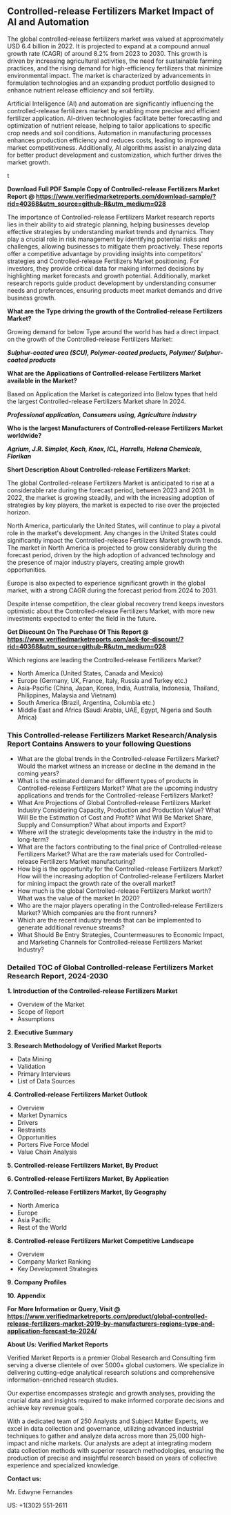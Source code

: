 <h2>Controlled-release Fertilizers Market Impact of AI and Automation</h2><p>The global controlled-release fertilizers market was valued at approximately USD 6.4 billion in 2022. It is projected to expand at a compound annual growth rate (CAGR) of around 8.2% from 2023 to 2030. This growth is driven by increasing agricultural activities, the need for sustainable farming practices, and the rising demand for high-efficiency fertilizers that minimize environmental impact. The market is characterized by advancements in formulation technologies and an expanding product portfolio designed to enhance nutrient release efficiency and soil fertility.</p><p>Artificial Intelligence (AI) and automation are significantly influencing the controlled-release fertilizers market by enabling more precise and efficient fertilizer application. AI-driven technologies facilitate better forecasting and optimization of nutrient release, helping to tailor applications to specific crop needs and soil conditions. Automation in manufacturing processes enhances production efficiency and reduces costs, leading to improved market competitiveness. Additionally, AI algorithms assist in analyzing data for better product development and customization, which further drives the market growth.</p>t</p><p id="" class=""><strong>Download Full PDF Sample Copy of Controlled-release Fertilizers Market Report @ <a href="https://www.verifiedmarketreports.com/download-sample/?rid=40368&utm_source=github-R&utm_medium=028" target="_blank">https://www.verifiedmarketreports.com/download-sample/?rid=40368&utm_source=github-R&utm_medium=028</a></strong></p><p>The importance of&nbsp;Controlled-release Fertilizers Market research reports lies in their ability to aid strategic planning, helping businesses develop effective strategies by understanding market trends and dynamics. They play a crucial role in risk management by identifying potential risks and challenges, allowing businesses to mitigate them proactively. These reports offer a competitive advantage by providing insights into competitors' strategies and Controlled-release Fertilizers Market positioning. For investors, they provide critical data for making informed decisions by highlighting market forecasts and growth potential. Additionally, market research reports guide product development by understanding consumer needs and preferences, ensuring products meet market demands and drive business growth.</p><p><strong>What are the&nbsp;Type driving the growth of the Controlled-release Fertilizers Market?</strong></p><p id="" class="">Growing demand for below Type around the world has had a direct impact on the growth of the Controlled-release Fertilizers Market:</p><em><strong>Sulphur-coated urea (SCU), Polymer-coated products, Polymer/ Sulphur-coated products</strong></em></p><strong>What are the&nbsp;Applications&nbsp;of Controlled-release Fertilizers Market available in the Market?</strong></p><p id="" class="">Based on Application the Market is categorized into Below types that held the largest Controlled-release Fertilizers Market share In 2024.</p><em><strong>Professional application, Consumers using, Agriculture industry</strong></em></p><strong>Who is the largest Manufacturers of Controlled-release Fertilizers Market worldwide?</strong></p><p><em><strong>Agrium, J.R. Simplot, Koch, Knox, ICL, Harrells, Helena Chemicals, Florikan</strong></em></p><p id="" class=""><strong>Short Description About Controlled-release Fertilizers Market:</strong></p><p>The global Controlled-release Fertilizers Market is anticipated to rise at a considerable rate during the forecast period, between 2023 and 2031. In 2022, the market is growing steadily, and with the increasing adoption of strategies by key players, the market is expected to rise over the projected horizon.</p><p>North America, particularly the United States, will continue to play a pivotal role in the market's development. Any changes in the United States could significantly impact the Controlled-release Fertilizers Market growth trends. The market in North America is projected to grow considerably during the forecast period, driven by the high adoption of advanced technology and the presence of major industry players, creating ample growth opportunities.</p><p>Europe is also expected to experience significant growth in the global market, with a strong CAGR during the forecast period from 2024 to 2031.</p><p>Despite intense competition, the clear global recovery trend keeps investors optimistic about the Controlled-release Fertilizers Market, with more new investments expected to enter the field in the future.</p><p id="" class=""><strong>Get Discount On The Purchase Of This Report @ <a href="https://www.verifiedmarketreports.com/ask-for-discount/?rid=40368&utm_source=github-R&utm_medium=028" target="_blank">https://www.verifiedmarketreports.com/ask-for-discount/?rid=40368&utm_source=github-R&utm_medium=028</a></strong></p>Which regions are leading the Controlled-release Fertilizers Market?</p><ul><li>North America (United States, Canada and Mexico)</li><li>Europe (Germany, UK, France, Italy, Russia and Turkey etc.)</li><li>Asia-Pacific (China, Japan, Korea, India, Australia, Indonesia, Thailand, Philippines, Malaysia and Vietnam)</li><li>South America (Brazil, Argentina, Columbia etc.)</li><li>Middle East and Africa (Saudi Arabia, UAE, Egypt, Nigeria and South Africa)</li></ul><h3 id="" class="">This Controlled-release Fertilizers Market Research/Analysis Report Contains Answers to your following Questions</h3><ul><li>What are the global trends in the Controlled-release Fertilizers Market? Would the market witness an increase or decline in the demand in the coming years?</li><li>What is the estimated demand for different types of products in Controlled-release Fertilizers Market? What are the upcoming industry applications and trends for the Controlled-release Fertilizers Market?</li><li>What Are Projections of Global Controlled-release Fertilizers Market Industry Considering Capacity, Production and Production Value? What Will Be the Estimation of Cost and Profit? What Will Be Market Share, Supply and Consumption? What about imports and Export?</li><li>Where will the strategic developments take the industry in the mid to long-term?</li><li>What are the factors contributing to the final price of Controlled-release Fertilizers Market? What are the raw materials used for Controlled-release Fertilizers Market manufacturing?</li><li>How big is the opportunity for the Controlled-release Fertilizers Market? How will the increasing adoption of Controlled-release Fertilizers Market for mining impact the growth rate of the overall market?</li><li>How much is the global Controlled-release Fertilizers Market worth? What was the value of the market In 2020?</li><li>Who are the major players operating in the Controlled-release Fertilizers Market? Which companies are the front runners?</li><li>Which are the recent industry trends that can be implemented to generate additional revenue streams?</li><li>What Should Be Entry Strategies, Countermeasures to Economic Impact, and Marketing Channels for Controlled-release Fertilizers Market Industry?</li></ul><h3 id="" class="">Detailed TOC of Global Controlled-release Fertilizers Market Research Report, 2024-2030</h3><p id="" class=""><strong>1. Introduction of the Controlled-release Fertilizers Market</strong></p><ul><li>Overview of the Market</li><li>Scope of Report</li><li>Assumptions</li></ul><p id="" class=""><strong>2. Executive Summary</strong></p><p id="" class=""><strong>3. Research Methodology of Verified Market Reports</strong></p><ul><li>Data Mining</li><li>Validation</li><li>Primary Interviews</li><li>List of Data Sources</li></ul><p id="" class=""><strong>4. Controlled-release Fertilizers Market Outlook</strong></p><ul><li>Overview</li><li>Market Dynamics</li><li>Drivers</li><li>Restraints</li><li>Opportunities</li><li>Porters Five Force Model</li><li>Value Chain Analysis</li></ul><p id="" class=""><strong>5. Controlled-release Fertilizers Market, By Product</strong></p><p id="" class=""><strong>6. Controlled-release Fertilizers Market, By Application</strong></p><p id="" class=""><strong>7. Controlled-release Fertilizers Market, By Geography</strong></p><ul><li>North America</li><li>Europe</li><li>Asia Pacific</li><li>Rest of the World</li></ul><p id="" class=""><strong>8. Controlled-release Fertilizers Market Competitive Landscape</strong></p><ul><li>Overview</li><li>Company Market Ranking</li><li>Key Development Strategies</li></ul><p id="" class=""><strong>9. Company Profiles</strong></p><p id="" class=""><strong>10. Appendix</strong></p><p id="" class=""><strong>For More Information or Query, Visit @ <a href="https://www.verifiedmarketreports.com/product/global-controlled-release-fertilizers-market-2019-by-manufacturers-regions-type-and-application-forecast-to-2024/" target="_blank">https://www.verifiedmarketreports.com/product/global-controlled-release-fertilizers-market-2019-by-manufacturers-regions-type-and-application-forecast-to-2024/</a></strong></p><p id="" class=""><strong>About Us: Verified Market Reports</strong></p><p id="" class="">Verified Market Reports is a premier Global Research and Consulting firm serving a diverse clientele of over 5000+ global customers. We specialize in delivering cutting-edge analytical research solutions and comprehensive information-enriched research studies.</p><p id="" class="">Our expertise encompasses strategic and growth analyses, providing the crucial data and insights required to make informed corporate decisions and achieve key revenue goals.</p><p id="" class="">With a dedicated team of 250 Analysts and Subject Matter Experts, we excel in data collection and governance, utilizing advanced industrial techniques to gather and analyze data across more than 25,000 high-impact and niche markets. Our analysts are adept at integrating modern data collection methods with superior research methodologies, ensuring the production of precise and insightful research based on years of collective experience and specialized knowledge.</p><p id="" class=""><strong>Contact us:</strong></p><p id="" class="">Mr. Edwyne Fernandes</p><p id="" class="">US: +1(302) 551-2611</p>